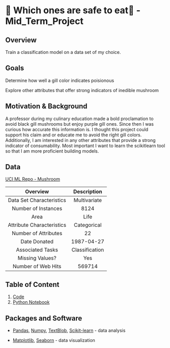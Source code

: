 # :mushroom: Which ones are safe to eat:mushroom:  - Mid_Term_Project 

## Overview

Train a classification model on a data set of my choice.

## Goals

Determine how well a gill color indicates poisionous

Explore other attributes that offer strong indicators of inedible mushroom

## Motivation & Background

A professor during my culinary education made a bold proclamation to avoid black gill mushrooms but enjoy purple gill ones. Since then I was curious how accurate this information is. I thought this project could support his claim and or educate me to avoid the right gill colors. Additionally, I am interested in any other attributes that provide a strong indicator of consumability. Most important I want to learn the scikitlearn tool so that I am more proficient building models.

## Data

[UCI ML Repo - Mushroom](https://archive.ics.uci.edu/ml/machine-learning-databases/mushroom/agaricus-lepiota.data)

| Overview | Description |
| :---: | :---: |
| Data Set Characteristics | Multivariate |
| Number of Instances | 8124 |
| Area | Life |
| Attribute Characteristics | Categorical |
| Number of Attributes | 22 |
| Date Donated | 1987-04-27|
| Associated Tasks | Classification |
| Missing Values? | Yes |
| Number of Web Hits | 569714 |


## Table of Content

1. [Code](https://github.com/tvanwer1/Mid_Term_Project/tree/main/Technical%20Notebook)
2. [Python Notebook](https://github.com/tvanwer1/Mid_Term_Project/blob/main/Technical%20Notebook/Mushroom_Final.ipynb)



## Packages and Software

+ [Pandas](https://pandas.pydata.org/), [Numpy](https://numpy.org/), [TextBlob](https://textblob.readthedocs.io/en/dev/install.html), [Scikit-learn](https://scikit-learn.org/stable/index.html) - data analysis
	
+ [Matplotlib](https://matplotlib.org/), [Seaborn](https://seaborn.pydata.org/ ) - data visualization
